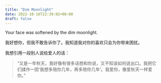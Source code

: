 ```yaml
---
title: "Dim Moonlight"
date: 2022-10-16T22:39:02+08:00
draft: false
---
```


Your face was softened by the dim moonlight.

我好想你，但我不敢告诉你了。我知道我对你的喜欢只会为你带来困扰。

我想引用一段别人说给爱人的话：

> “又是一年秋天，我好像有很多话想和你说，又不知该如何说出口。我把它们揉作一团‘我想多陪你几年，再多陪你几年’。我爱你，像爱秋天一样爱你。”
